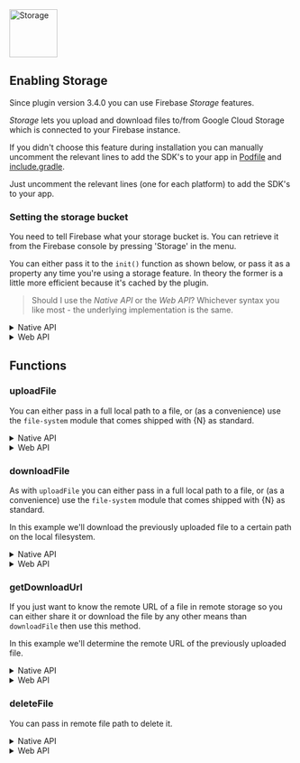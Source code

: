 <img src="https://raw.githubusercontent.com/EddyVerbruggen/nativescript-plugin-firebase/master/docs/images/features/storage.png" height="85px" alt="Storage"/>


## Enabling Storage
Since plugin version 3.4.0 you can use Firebase _Storage_ features.

_Storage_ lets you upload and download files to/from Google Cloud Storage which is connected to your Firebase instance.

If you didn't choose this feature during installation you can manually uncomment
the relevant lines to add the SDK's to your app in
[Podfile](../platforms/ios/Podfile) and [include.gradle](../platforms/android/include.gradle).

Just uncomment the relevant lines (one for each platform) to add the SDK's to your app.

### Setting the storage bucket
You need to tell Firebase what your storage bucket is. You can retrieve it
from the Firebase console by pressing 'Storage' in the menu.

You can either pass it to the `init()` function as shown below,
or pass it as a property any time you're using a storage feature.
In theory the former is a little more efficient because it's cached by the plugin.

> Should I use the *Native API* or the *Web API*? Whichever syntax you like most - the underlying implementation is the same.
 
<details>
 <summary>Native API</summary>

```js
  firebase.init({
    storageBucket: 'gs://n-plugin-test.appspot.com'
    // any other options
  });
```
</details>

<details>
 <summary>Web API</summary>

```js
  firebaseWebApi.initializeApp({
    storageBucket: 'gs://n-plugin-test.appspot.com'
  });
```
</details>

## Functions

### uploadFile
You can either pass in a full local path to a file, or (as a convenience) use the `file-system` module that comes shipped with {N} as standard.

<details>
 <summary>Native API</summary>

```js
  // init the file-system module
  var fs = require("tns-core-modules/file-system");

  // grab a reference to the app folder
  var appPath = fs.knownFolders.currentApp().path;

  // determine the path to a file in the app/res folder
  var logoPath = appPath + "/res/telerik-logo.png";

  // now upload the file with either of the options below:
  firebase.uploadFile({
    // optional, can also be passed during init() as 'storageBucket' param so we can cache it (find it in the Firebase console)
    bucket: 'gs://n-plugin-test.appspot.com',
    // the full path of the file in your Firebase storage (folders will be created)
    remoteFullPath: 'uploads/images/telerik-logo-uploaded.png',
    // option 1: a file-system module File object
    localFile: fs.File.fromPath(logoPath),
    // option 2: a full file path (ignored if 'localFile' is set)
    localFullPath: logoPath,
    // get notified of file upload progress
    onProgress: function(status) {
      console.log("Uploaded fraction: " + status.fractionCompleted);
      console.log("Percentage complete: " + status.percentageCompleted);
    }
  }).then(
      function (uploadedFile) {
        console.log("File uploaded: " + JSON.stringify(uploadedFile));
      },
      function (error) {
        console.log("File upload error: " + error);
      }
  );
```
</details>

<details>
 <summary>Web API</summary>

#### TypeScript

```typescript
  import * as fs from "tns-core-modules/file-system";

  // let's first create a File object using the tns file module
  const appPath = fs.knownFolders.currentApp().path;
  const logoPath = appPath + "/images/telerik-logo.png";

  const storageRef = firebaseWebApi.storage().ref();
  const childRef = storageRef.child("uploads/images/telerik-logo-uploaded.png");

  childRef.put(fs.File.fromPath(logoPath)).then(
      uploadedFile => console.log("Uploaded! " + JSON.stringify(uploadedFile)),
      error => console.log("firebase.doWebUploadFile error: " + error)
  );
```
</details>

### downloadFile
As with `uploadFile` you can either pass in a full local path to a file, or (as a convenience) use the `file-system` module that comes shipped with {N} as standard.

In this example we'll download the previously uploaded file to a certain path on the local filesystem.

<details>
 <summary>Native API</summary>

```js
  // init the file-system module
  var fs = require("tns-core-modules/file-system");

  // let's first determine where we'll create the file using the 'file-system' module
  var documents = fs.knownFolders.documents();
  var logoPath = documents.path + "/telerik-logo-downloaded.png";

  // this will create or overwrite a local file in the app's documents folder
  var localLogoFile = documents.getFile("telerik-logo-downloaded.png");

  // now download the file with either of the options below:
  firebase.downloadFile({
    // optional, can also be passed during init() as 'storageBucket' param so we can cache it
    bucket: 'gs://n-plugin-test.appspot.com',
    // the full path of an existing file in your Firebase storage
    remoteFullPath: 'uploads/images/telerik-logo-uploaded.png',
    // option 1: a file-system module File object
    localFile: fs.File.fromPath(logoPath),
    // option 2: a full file path (ignored if 'localFile' is set)
    localFullPath: logoPath
  }).then(
      function (uploadedFile) {
        console.log("File downloaded to the requested location");
      },
      function (error) {
        console.log("File download error: " + error);
      }
  );
```
</details>

<details>
 <summary>Web API</summary>

#### TypeScript

```typescript
  import * as fs from "tns-core-modules/file-system";

  const storageRef = firebaseWebApi.storage().ref();
  const childRef = storageRef.child("uploads/images/telerik-logo-uploaded.png");

  // let's first determine where we'll create the file using the 'file-system' module
  const documents = fs.knownFolders.documents();
  const logoPath = documents.path + "/telerik-logo-downloaded.png";

  childRef.download(logoPath)
      .then(() => console.log("The file has been downloaded"))
      .catch(error => console.log("Download error: " + error));
```
</details>

### getDownloadUrl
If you just want to know the remote URL of a file in remote storage so you can either share it or download the file by any other means than `downloadFile` then use this method.

In this example we'll determine the remote URL of the previously uploaded file.

<details>
 <summary>Native API</summary>

```js
  firebase.getDownloadUrl({
    // optional, can also be passed during init() as 'storageBucket' param so we can cache it
    bucket: 'gs://n-plugin-test.appspot.com',
    // the full path of an existing file in your Firebase storage
    remoteFullPath: 'uploads/images/telerik-logo-uploaded.png'
  }).then(
      function (url) {
        console.log("Remote URL: " + url);
      },
      function (error) {
        console.log("Error: " + error);
      }
  );
```
</details>

<details>
 <summary>Web API</summary>

#### TypeScript

```typescript
  const storageRef = firebaseWebApi.storage().ref();
  const childRef = storageRef.child("uploads/images/telerik-logo-uploaded.png");

  childRef.getDownloadURL()
      .then(theUrl => console.log("Download url: " + theUrl))
      .catch(error => console.log("Download error: " + error));
```
</details>

### deleteFile
You can pass in remote file path to delete it.

<details>
 <summary>Native API</summary>

```js
  firebase.deleteFile({
    // optional, can also be passed during init() as 'storageBucket' param so we can cache it
    bucket: 'gs://n-plugin-test.appspot.com',
    // the full path of an existing file in your Firebase storage
    remoteFullPath: 'uploads/images/telerik-logo-uploaded.png'
  }).then(
      function () {
        console.log("File deleted.");
      },
      function (error) {
        console.log("File deletion Error: " + error);
      }
  );
```
</details>

<details>
 <summary>Web API</summary>

#### TypeScript

```typescript
  const storageRef = firebaseWebApi.storage().ref();
  const childRef = storageRef.child("uploads/images/telerik-logo-uploaded.png");

  childRef.delete().then(
      () => console.log("Deleted file"),
      error => console.log("Error deleting file: " + error)
      );
```
</details>
